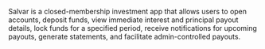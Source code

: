 Salvar is a closed-membership investment app that allows users to open accounts, deposit funds, view immediate interest and principal payout details, lock funds for a specified period, receive notifications for upcoming payouts, generate statements, and facilitate admin-controlled payouts.
